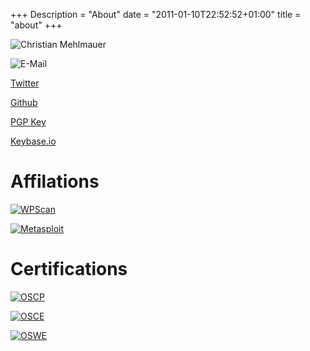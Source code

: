 +++
Description = "About"
date = "2011-01-10T22:52:52+01:00"
title = "about"
+++

![Christian Mehlmauer](https://www.gravatar.com/avatar/530ee2111e51f3d8379b1081d13bf345.png?s=200 "Christian Mehlmauer")

![E-Mail](/img/misc/email.png "E-Mail")

[Twitter](https://twitter.com/firefart)

[Github](https://github.com/FireFart)

[PGP Key](http://pgp.mit.edu/pks/lookup?search=0xDCF54A05D6E62591&op=index)

[Keybase.io](https://keybase.io/firefart)

# Affilations
[![WPScan](/img/misc/wpscan.png "WPScan")](http://wpscan.org)

[![Metasploit](/img/misc/metasploit.png "Metasploit")](https://www.metasploit.com/)

# Certifications
[![OSCP](/img/misc/oscp.png "OSCP")](https://www.offensive-security.com/pwk-oscp/)

[![OSCE](/img/misc/osce.png "OSCE")](https://www.offensive-security.com/ctp-osce/)

[![OSWE](/img/misc/oswe.png "OSWE")](https://www.offensive-security.com/awae-oswe/)
